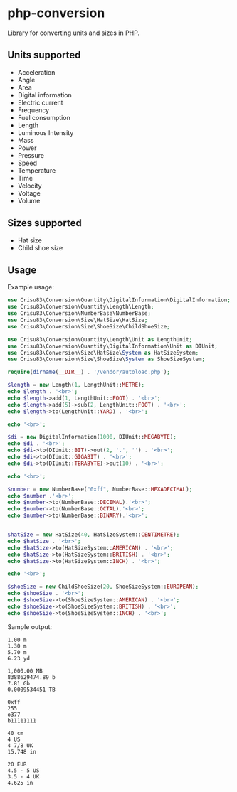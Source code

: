 php-conversion
==============

Library for converting units and sizes in PHP.

## Units supported

 * Acceleration
 * Angle
 * Area
 * Digital information
 * Electric current
 * Frequency
 * Fuel consumption
 * Length
 * Luminous Intensity
 * Mass
 * Power
 * Pressure
 * Speed
 * Temperature
 * Time
 * Velocity
 * Voltage
 * Volume

## Sizes supported

 * Hat size
 * Child shoe size

## Usage

Example usage:

```php
use Crisu83\Conversion\Quantity\DigitalInformation\DigitalInformation;
use Crisu83\Conversion\Quantity\Length\Length;
use Crisu83\Conversion\NumberBase\NumberBase;
use Crisu83\Conversion\Size\HatSize\HatSize;
use Crisu83\Conversion\Size\ShoeSize\ChildShoeSize;

use Crisu83\Conversion\Quantity\Length\Unit as LengthUnit;
use Crisu83\Conversion\Quantity\DigitalInformation\Unit as DIUnit;
use Crisu83\Conversion\Size\HatSize\System as HatSizeSystem;
use Crisu83\Conversion\Size\ShoeSize\System as ShoeSizeSystem;

require(dirname(__DIR__) . '/vendor/autoload.php');

$length = new Length(1, LengthUnit::METRE);
echo $length . '<br>';
echo $length->add(1, LengthUnit::FOOT) . '<br>';
echo $length->add(5)->sub(2, LengthUnit::FOOT) . '<br>';
echo $length->to(LengthUnit::YARD) . '<br>';

echo '<br>';

$di = new DigitalInformation(1000, DIUnit::MEGABYTE);
echo $di . '<br>';
echo $di->to(DIUnit::BIT)->out(2, '.', '') . '<br>';
echo $di->to(DIUnit::GIGABIT) . '<br>';
echo $di->to(DIUnit::TERABYTE)->out(10) . '<br>';

echo '<br>';

$number = new NumberBase("0xff", NumberBase::HEXADECIMAL);
echo $number .'<br>';
echo $number->to(NumberBase::DECIMAL).'<br>';
echo $number->to(NumberBase::OCTAL).'<br>';
echo $number->to(NumberBase::BINARY).'<br>';


$hatSize = new HatSize(40, HatSizeSystem::CENTIMETRE);
echo $hatSize . '<br>';
echo $hatSize->to(HatSizeSystem::AMERICAN) . '<br>';
echo $hatSize->to(HatSizeSystem::BRITISH) . '<br>';
echo $hatSize->to(HatSizeSystem::INCH) . '<br>';

echo '<br>';

$shoeSize = new ChildShoeSize(20, ShoeSizeSystem::EUROPEAN);
echo $shoeSize . '<br>';
echo $shoeSize->to(ShoeSizeSystem::AMERICAN) . '<br>';
echo $shoeSize->to(ShoeSizeSystem::BRITISH) . '<br>';
echo $shoeSize->to(ShoeSizeSystem::INCH) . '<br>';
```

Sample output:

```
1.00 m
1.30 m
5.70 m
6.23 yd

1,000.00 MB
8388629474.89 b
7.81 Gb
0.0009534451 TB

0xff
255
o377
b11111111

40 cm
4 US
4 7/8 UK
15.748 in

20 EUR
4.5 - 5 US
3.5 - 4 UK
4.625 in
```
